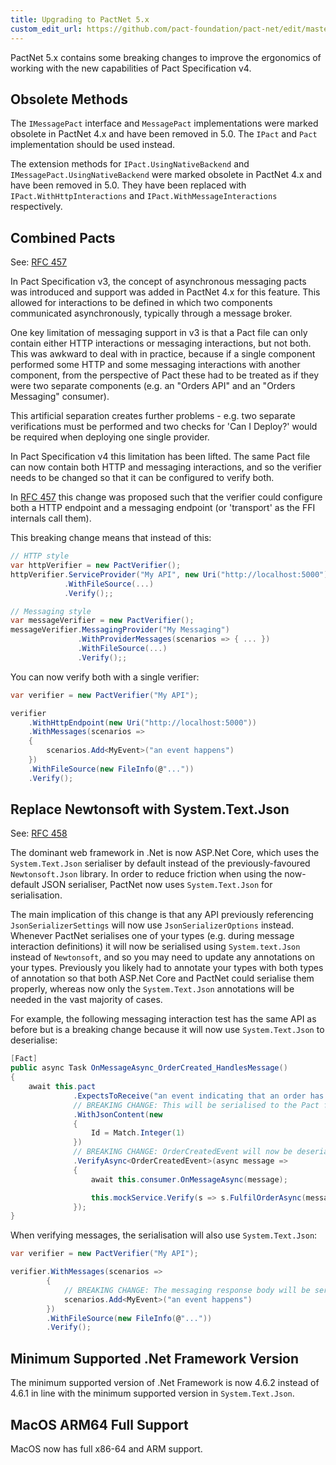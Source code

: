 ```yaml
---
title: Upgrading to PactNet 5.x
custom_edit_url: https://github.com/pact-foundation/pact-net/edit/master/docs/upgrading-to-5.md
---
```

<!-- This file has been synced from the pact-foundation/pact-net repository. Please do not edit it directly. The URL of the source file can be found in the custom_edit_url value above -->

PactNet 5.x contains some breaking changes to improve the ergonomics of working with the new capabilities of Pact
Specification v4.

## Obsolete Methods

The `IMessagePact` interface and `MessagePact` implementations were marked obsolete in PactNet 4.x and have been removed
in 5.0. The `IPact` and `Pact` implementation should be used instead.

The extension methods for `IPact.UsingNativeBackend` and `IMessagePact.UsingNativeBackend` were marked obsolete in PactNet
4.x and have been removed in 5.0. They have been replaced with `IPact.WithHttpInteractions` and `IPact.WithMessageInteractions`
respectively.

## Combined Pacts

See: [RFC 457](https://github.com/pact-foundation/pact-net/issues/457)

In Pact Specification v3, the concept of asynchronous messaging pacts was introduced and support was added in PactNet 4.x
for this feature. This allowed for interactions to be defined in which two components communicated asynchronously, typically
through a message broker.

One key limitation of messaging support in v3 is that a Pact file can only contain either HTTP interactions or messaging
interactions, but not both. This was awkward to deal with in practice, because if a single component performed some HTTP
and some messaging interactions with another component, from the perspective of Pact these had to be treated as if they
were two separate components (e.g. an "Orders API" and an "Orders Messaging" consumer).

This artificial separation creates further problems - e.g. two separate verifications must be performed and two checks for
'Can I Deploy?' would be required when deploying one single provider.

In Pact Specification v4 this limitation has been lifted. The same Pact file can now contain both HTTP and messaging
interactions, and so the verifier needs to be changed so that it can be configured to verify both.

In [RFC 457](https://github.com/pact-foundation/pact-net/issues/457) this change was proposed such that the verifier could
configure both a HTTP endpoint and a messaging endpoint (or 'transport' as the FFI internals call them).

This breaking change means that instead of this:

```csharp
// HTTP style
var httpVerifier = new PactVerifier();
httpVerifier.ServiceProvider("My API", new Uri("http://localhost:5000"))
            .WithFileSource(...)
            .Verify();;

// Messaging style
var messageVerifier = new PactVerifier();
messageVerifier.MessagingProvider("My Messaging")
               .WithProviderMessages(scenarios => { ... })
               .WithFileSource(...)
               .Verify();;
```

You can now verify both with a single verifier:

```csharp
var verifier = new PactVerifier("My API");

verifier
    .WithHttpEndpoint(new Uri("http://localhost:5000"))
    .WithMessages(scenarios =>
    {
        scenarios.Add<MyEvent>("an event happens")
    })
    .WithFileSource(new FileInfo(@"..."))
    .Verify();
```

## Replace Newtonsoft with System.Text.Json

See: [RFC 458](https://github.com/pact-foundation/pact-net/issues/458)

The dominant web framework in .Net is now ASP.Net Core, which uses the `System.Text.Json` serialiser by default instead of the
previously-favoured `Newtonsoft.Json` library. In order to reduce friction when using the now-default JSON serialiser, PactNet
now uses `System.Text.Json` for serialisation.

The main implication of this change is that any API previously referencing `JsonSerializerSettings` will now use `JsonSerializerOptions`
instead. Whenever PactNet serialises one of your types (e.g. during message interaction definitions) it will now be serialised using
`System.text.Json` instead of `Newtonsoft`, and so you may need to update any annotations on your types. Previously you likely had to
annotate your types with both types of annotation so that both ASP.Net Core and PactNet could serialise them properly, whereas now only
the `System.Text.Json` annotations will be needed in the vast majority of cases.

For example, the following messaging interaction test has the same API as before but is a breaking change because it will now use
`System.Text.Json` to deserialise:

```csharp
[Fact]
public async Task OnMessageAsync_OrderCreated_HandlesMessage()
{
    await this.pact
              .ExpectsToReceive("an event indicating that an order has been created")
              // BREAKING CHANGE: This will be serialised to the Pact file using System.Text.Json
              .WithJsonContent(new
              {
                  Id = Match.Integer(1)
              })
              // BREAKING CHANGE: OrderCreatedEvent will now be deserialised from the message definition above using System.Text.Json
              .VerifyAsync<OrderCreatedEvent>(async message =>
              {
                  await this.consumer.OnMessageAsync(message);

                  this.mockService.Verify(s => s.FulfilOrderAsync(message.Id));
              });
}
```

When verifying messages, the serialisation will also use `System.Text.Json`:

```csharp
var verifier = new PactVerifier("My API");

verifier.WithMessages(scenarios =>
        {
            // BREAKING CHANGE: The messaging response body will be serialised using System.Text.Json
            scenarios.Add<MyEvent>("an event happens")
        })
        .WithFileSource(new FileInfo(@"..."))
        .Verify();
```

## Minimum Supported .Net Framework Version

The minimum supported version of .Net Framework is now 4.6.2 instead of 4.6.1 in line with the minimum supported version in
`System.Text.Json`.

## MacOS ARM64 Full Support

MacOS now has full x86-64 and ARM support.
